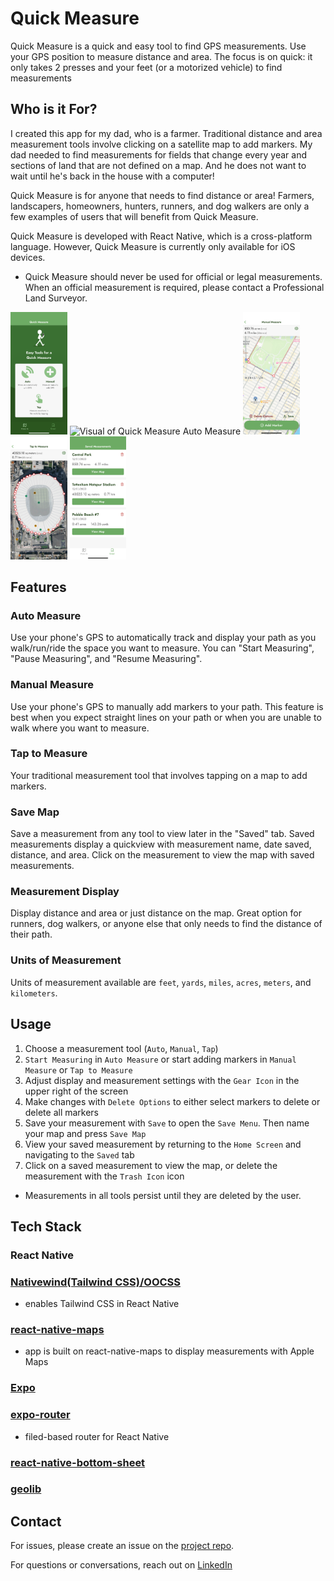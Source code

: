 # Quick Measure

Quick Measure is a quick and easy tool to find GPS measurements. Use your GPS position to measure distance and area. The focus is on quick: it only takes 2 presses and your feet (or a motorized vehicle) to find measurements

## Who is it For?

I created this app for my dad, who is a farmer. Traditional distance and area measurement tools involve clicking on a satellite map to add markers. My dad needed to find measurements for fields that change every year and sections of land that are not defined on a map. And he does not want to wait until he's back in the house with a computer!

Quick Measure is for anyone that needs to find distance or area! Farmers, landscapers, homeowners, hunters, runners, and dog walkers are only a few examples of users that will benefit from Quick Measure. 

Quick Measure is developed with React Native, which is a cross-platform language. However, Quick Measure is currently only available for iOS devices.

* Quick Measure should never be used for official or legal measurements. When an official measurement is required, please contact a Professional Land Surveyor.

<img src="./assets/visuals/homepage-visual.png" alt="Visual of Quick Measure Homepage" width="18%">
<img src="./assets/visuals/auto-measure-visual.png" alt="Visual of Quick Measure Auto Measure" width="18%">
<img src="./assets/visuals/manual-measure-visual.png" alt="Visual of Quick Measure Manual Measure" width="18%">
<img src="./assets/visuals/tap-to-measure-visual.png" alt="Visual of Quick Measure Tap to Measure" width="18%">
<img src="./assets/visuals/saved-measurements-visual.png" alt="Visual of Quick Measure Saved Measurements" width="18%">

## Features

### Auto Measure

Use your phone's GPS to automatically track and display your path as you walk/run/ride the space you want to measure. You can "Start Measuring", "Pause Measuring", and "Resume Measuring".

### Manual Measure

Use your phone's GPS to manually add markers to your path. This feature is best when you expect straight lines on your path or when you are unable to walk where you want to measure.

### Tap to Measure

Your traditional measurement tool that involves tapping on a map to add markers.

### Save Map

Save a measurement from any tool to view later in the "Saved" tab. Saved measurements display a quickview with measurement name, date saved, distance, and area. Click on the measurement to view the map with saved measurements.

### Measurement Display

Display distance and area or just distance on the map. Great option for runners, dog walkers, or anyone else that only needs to find the distance of their path. 

### Units of Measurement

Units of measurement available are `feet`, `yards`, `miles`, `acres`, `meters`, and `kilometers`.

## Usage
  1. Choose a measurement tool (`Auto`, `Manual`, `Tap`)
  2. `Start Measuring` in `Auto Measure` or start adding markers in `Manual Measure` or `Tap to Measure`
  3. Adjust display and measurement settings with the `Gear Icon` in the upper right of the screen
  4. Make changes with `Delete Options` to either select markers to delete or delete all markers
  5. Save your measurement with `Save` to open the `Save Menu`. Then name your map and press `Save Map`
  6. View your saved measurement by returning to the `Home Screen` and navigating to the `Saved` tab
  7. Click on a saved measurement to view the map, or delete the measurement with the `Trash Icon` icon

  * Measurements in all tools persist until they are deleted by the user. 

## Tech Stack

### React Native

### [Nativewind(Tailwind CSS)/OOCSS](https://www.nativewind.dev/)
  - enables Tailwind CSS in React Native

### [react-native-maps](https://github.com/react-native-maps/react-native-maps)
  - app is built on react-native-maps to display measurements with Apple Maps

### [Expo](https://expo.dev/)

### [expo-router](https://docs.expo.dev/router/introduction/)
  - filed-based router for React Native

### [react-native-bottom-sheet](https://gorhom.github.io/react-native-bottom-sheet/)

### [geolib](https://www.npmjs.com/package/geolib)

## Contact

For issues, please create an issue on the [project repo](https://github.com/a-down/quick-measure-gps-app/issues).

For questions or conversations, reach out on [LinkedIn](https://linkedin.com/in/alec-downing/)